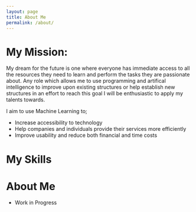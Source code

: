 ```yaml
---
layout: page
title: About Me
permalink: /about/
---
```


# My Mission:

My dream for the future is one where everyone has immediate access to all the resources they need to learn and perform the tasks they are passionate about. Any role which allows me to use programming and artifical intelligence to improve upon existing structures or help establish new structures in an effort to reach this goal I will be enthusiastic to apply my talents towards. 


I aim to use Machine Learning to;
- Increase accessibility to technology
- Help companies and individuals provide their services more efficiently
- Improve usability and reduce both financial and time costs

# My Skills

# About Me


* Work in Progress 
